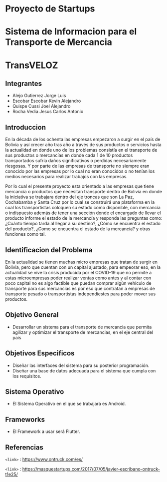 # Proyecto de Startups

# Sistema de Informacion para el Transporte de Mercancia

# TransVELOZ

## Integrantes
* Alejo Gutierrez Jorge Luis
* Escobar Escobar Kevin Alejandro
* Quispe Cussi Joel Alejandro
* Rocha Vedia Jesus Carlos Antonio


## Introduccion

En la década de los ochenta las empresas empezaron a surgir en el país de Bolivia y así crecer año tras año a través de sus productos o servicios hasta la actualidad en donde uno de los problemas consistía en el transporte de sus productos o mercancías en donde cada 1 de 10 productos transportados sufría daños significativos o perdidas necesariamente riesgosas. Y por parte de las empresas de transporte no siempre eran conocido por las empresas por lo cual no eran conocidos o no tenían los medios necesarios para realizar trabajos con las empresas. 

Por lo cual el presente proyecto esta orientado a las empresas que tiene mercancía o productos que necesitan transporte dentro de Bolivia en donde la iniciativa se trabajara dentro del eje troncas que son La Paz, Cochabamba y Santa Cruz por lo cual se construirá una plataforma en la cual los transportistas coloquen su estado como disponible, con mercancía o indispuesto además de tener una sección donde el encargado de llevar el producto informe el estado de la mercancía y responda las preguntas como: ¿Cuánto tiempo tarda al llegar a su destino?, ¿Cómo se encuentra el estado del producto?, ¿Como se encuentra el estado de la mercancía? y otras funciones como tal.

## Identificacion del Problema
En la actualidad se tienen muchas micro empresas que tratan de surgir en Bolivia, pero que cuentan con un capital ajustado, para empeorar eso, en la actualidad se vive la crisis producida por el COVID-19 que no permite a estas microempresas poder realizar ventas como antes y al contar con poco capital no es algo factible que puedan comprar algún vehículo de transporte para sus mercancias es por eso que contratan a empresas de transporte pesado o transportistas independiestes para poder mover sus productos.

## Objetivo General
 * Desarrollar un sistema para el transporte de mercancia que permita agilizar y optimizar el transporte de mercancias, en el eje central del pais 

## Objetivos Especificos
 * Diseñar las interfaces del sistema para su posterior programación.
 * Diseñar una base de datos adecuada para el sistema que cumpla con los requisitos.

## Sistema Operativo

 * El Sistema Operativo en el que se trabajará es Android.

## Frameworks

 * El Framework a usar será Flutter.

## Referencias

`<link>` : https://www.ontruck.com/es/

`<link>` : https://masquestartups.com/2017/07/05/javier-escribano-ontruck-t1e25/

 
